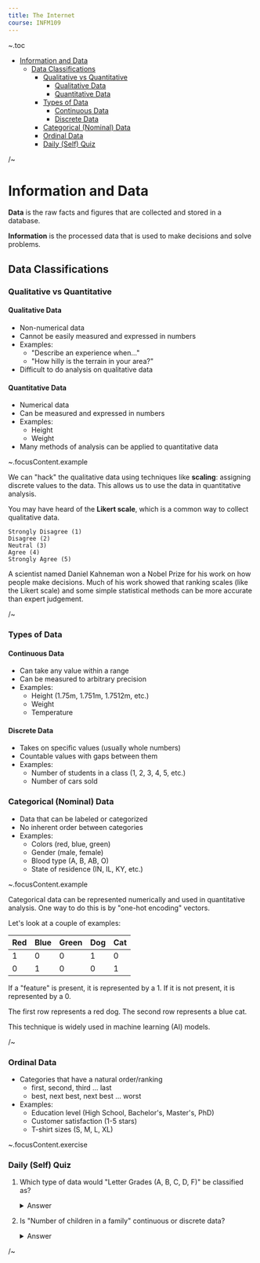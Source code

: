 ```yaml
---
title: The Internet
course: INFM109
---
```


~.toc

- [Information and Data](#information-and-data)
  - [Data Classifications](#data-classifications)
    - [Qualitative vs Quantitative](#qualitative-vs-quantitative)
      - [Qualitative Data](#qualitative-data)
      - [Quantitative Data](#quantitative-data)
    - [Types of Data](#types-of-data)
      - [Continuous Data](#continuous-data)
      - [Discrete Data](#discrete-data)
    - [Categorical (Nominal) Data](#categorical-nominal-data)
    - [Ordinal Data](#ordinal-data)
    - [Daily (Self) Quiz](#daily-self-quiz)

/~

# Information and Data

**Data** is the raw facts and figures that are collected and stored in a database.

**Information** is the processed data that is used to make decisions and solve problems.

## Data Classifications

### Qualitative vs Quantitative

#### Qualitative Data

- Non-numerical data
- Cannot be easily measured and expressed in numbers
- Examples:
  - "Describe an experience when..."
  - "How hilly is the terrain in your area?"
- Difficult to do analysis on qualitative data

#### Quantitative Data

- Numerical data
- Can be measured and expressed in numbers
- Examples:
  - Height
  - Weight
- Many methods of analysis can be applied to quantitative data

~.focusContent.example

We can "hack" the qualitative data using techniques like **scaling**: assigning discrete values to the data. This allows us to use the data in quantitative analysis.

You may have heard of the **Likert scale**, which is a common way to collect qualitative data.

```
Strongly Disagree (1)
Disagree (2)
Neutral (3)
Agree (4)
Strongly Agree (5)
```

A scientist named Daniel Kahneman won a Nobel Prize for his work on how people make decisions. Much of his work showed that ranking scales (like the Likert scale) and some simple statistical methods can be more accurate than expert judgement.

/~

### Types of Data

#### Continuous Data

- Can take any value within a range
- Can be measured to arbitrary precision
- Examples:
  - Height (1.75m, 1.751m, 1.7512m, etc.)
  - Weight
  - Temperature

#### Discrete Data

- Takes on specific values (usually whole numbers)
- Countable values with gaps between them
- Examples:
  - Number of students in a class (1, 2, 3, 4, 5, etc.)
  - Number of cars sold

### Categorical (Nominal) Data

- Data that can be labeled or categorized
- No inherent order between categories
- Examples:
  - Colors (red, blue, green)
  - Gender (male, female)
  - Blood type (A, B, AB, O)
  - State of residence (IN, IL, KY, etc.)

~.focusContent.example

Categorical data can be represented numerically and used in quantitative analysis. One way to do this is by "one-hot encoding" vectors.

Let's look at a couple of examples:

| Red | Blue | Green | Dog | Cat |
| --- | ---- | ----- | --- | --- |
| 1   | 0    | 0     | 1   | 0   |
| 0   | 1    | 0     | 0   | 1   |

If a "feature" is present, it is represented by a 1. If it is not present, it is represented by a 0.

The first row represents a red dog. The second row represents a blue cat.

This technique is widely used in machine learning (AI) models.

/~

### Ordinal Data

- Categories that have a natural order/ranking
  - first, second, third ... last
  - best, next best, next best ... worst
- Examples:
  - Education level (High School, Bachelor's, Master's, PhD)
  - Customer satisfaction (1-5 stars)
  - T-shirt sizes (S, M, L, XL)

~.focusContent.exercise

### Daily (Self) Quiz

1. Which type of data would "Letter Grades (A, B, C, D, F)" be classified as?
   <details>
   <summary>Answer</summary>
   Ordinal data - the grades have a natural order
   </details>

2. Is "Number of children in a family" continuous or discrete data?
   <details>
   <summary>Answer</summary>
   Discrete data - you can only have whole numbers of children
   </details>

/~
